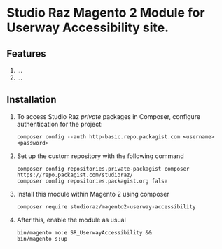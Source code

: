 
# Studio Raz Magento 2 Module for Userway Accessibility site.

## Features
1. ...
2. ...

## Installation

1. To access Studio Raz *private* packages in Composer, configure authentication for the project:
    ```
    composer config --auth http-basic.repo.packagist.com <username> <password>
    ```
2. Set up the custom repository with the following command
    ```
    composer config repositories.private-packagist composer https://repo.packagist.com/studioraz/
    composer config repositories.packagist.org false
    ```

3. Install this module within Magento 2 using composer
    ```
    composer require studioraz/magento2-userway-accessibility
    ```

4. After this, enable the module as usual
    ```
    bin/magento mo:e SR_UserwayAccessibility &&
    bin/magento s:up
    ```
